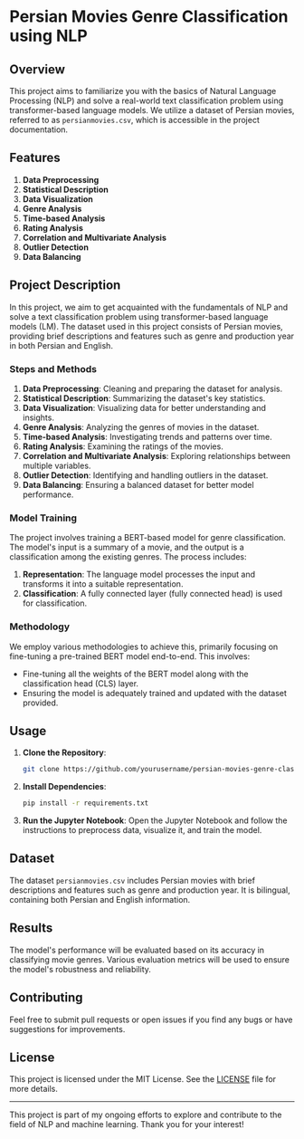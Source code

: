 # Persian Movies Genre Classification using NLP

## Overview

This project aims to familiarize you with the basics of Natural Language Processing (NLP) and solve a real-world text classification problem using transformer-based language models. We utilize a dataset of Persian movies, referred to as `persianmovies.csv`, which is accessible in the project documentation.

## Features

1. **Data Preprocessing**
2. **Statistical Description**
3. **Data Visualization**
4. **Genre Analysis**
5. **Time-based Analysis**
6. **Rating Analysis**
7. **Correlation and Multivariate Analysis**
8. **Outlier Detection**
9. **Data Balancing**

## Project Description

In this project, we aim to get acquainted with the fundamentals of NLP and solve a text classification problem using transformer-based language models (LM). The dataset used in this project consists of Persian movies, providing brief descriptions and features such as genre and production year in both Persian and English.

### Steps and Methods

1. **Data Preprocessing**: Cleaning and preparing the dataset for analysis.
2. **Statistical Description**: Summarizing the dataset's key statistics.
3. **Data Visualization**: Visualizing data for better understanding and insights.
4. **Genre Analysis**: Analyzing the genres of movies in the dataset.
5. **Time-based Analysis**: Investigating trends and patterns over time.
6. **Rating Analysis**: Examining the ratings of the movies.
7. **Correlation and Multivariate Analysis**: Exploring relationships between multiple variables.
8. **Outlier Detection**: Identifying and handling outliers in the dataset.
9. **Data Balancing**: Ensuring a balanced dataset for better model performance.

### Model Training

The project involves training a BERT-based model for genre classification. The model's input is a summary of a movie, and the output is a classification among the existing genres. The process includes:

1. **Representation**: The language model processes the input and transforms it into a suitable representation.
2. **Classification**: A fully connected layer (fully connected head) is used for classification.

### Methodology

We employ various methodologies to achieve this, primarily focusing on fine-tuning a pre-trained BERT model end-to-end. This involves:

- Fine-tuning all the weights of the BERT model along with the classification head (CLS) layer.
- Ensuring the model is adequately trained and updated with the dataset provided.

## Usage

1. **Clone the Repository**:
    ```sh
    git clone https://github.com/yourusername/persian-movies-genre-classification.git
    ```
2. **Install Dependencies**:
    ```sh
    pip install -r requirements.txt
    ```
3. **Run the Jupyter Notebook**:
    Open the Jupyter Notebook and follow the instructions to preprocess data, visualize it, and train the model.

## Dataset

The dataset `persianmovies.csv` includes Persian movies with brief descriptions and features such as genre and production year. It is bilingual, containing both Persian and English information.

## Results

The model's performance will be evaluated based on its accuracy in classifying movie genres. Various evaluation metrics will be used to ensure the model's robustness and reliability.

## Contributing

Feel free to submit pull requests or open issues if you find any bugs or have suggestions for improvements.

## License

This project is licensed under the MIT License. See the [LICENSE](LICENSE) file for more details.

---

This project is part of my ongoing efforts to explore and contribute to the field of NLP and machine learning. Thank you for your interest!
